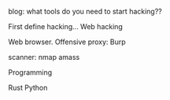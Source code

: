 blog: what tools do you need to start hacking??

First define hacking...
Web hacking

Web browser.
Offensive proxy: Burp



scanner:
nmap
amass


Programming

Rust
Python
